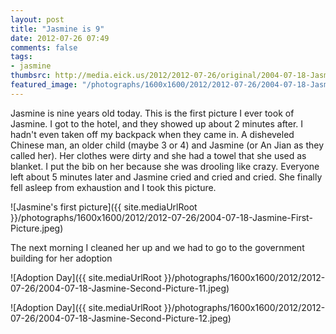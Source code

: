 ```yaml
---
layout: post
title: "Jasmine is 9"
date: 2012-07-26 07:49
comments: false
tags: 
- jasmine
thumbsrc: http://media.eick.us/2012/2012-07-26/original/2004-07-18-Jasmine-First-Picture.jpeg
featured_image: "/photographs/1600x1600/2012/2012-07-26/2004-07-18-Jasmine-Second-Picture-11.jpeg"
---
```

Jasmine is nine years old today.  This is the first picture I ever took of Jasmine.  I got to the hotel, and they showed up about 2 minutes after.  I hadn't even taken off my backpack when they came in.  A disheveled Chinese man, an older child (maybe 3 or 4) and Jasmine (or An Jian as they called her).  Her clothes were dirty and she had a towel that she used as blanket.  I put the bib on her because she was drooling like crazy.  Everyone left about 5 minutes later and Jasmine cried and cried and cried.  She finally fell asleep from exhaustion and I took this picture.

![Jasmine's first picture]({{ site.mediaUrlRoot }}/photographs/1600x1600/2012/2012-07-26/2004-07-18-Jasmine-First-Picture.jpeg)


The next morning I cleaned her up and we had to go to the government building for her adoption


![Adoption Day]({{ site.mediaUrlRoot }}/photographs/1600x1600/2012/2012-07-26/2004-07-18-Jasmine-Second-Picture-11.jpeg)


![Adoption Day]({{ site.mediaUrlRoot }}/photographs/1600x1600/2012/2012-07-26/2004-07-18-Jasmine-Second-Picture-12.jpeg)

